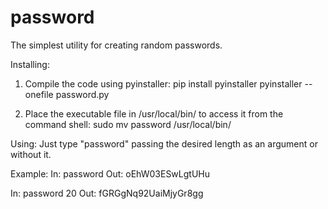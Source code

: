 # password
The simplest utility for creating random passwords.

Installing:
1. Compile the code using pyinstaller:
   pip install pyinstaller
   pyinstaller --onefile password.py
   
2. Place the executable file in /usr/local/bin/ to access it from the command shell:
   sudo mv password /usr/local/bin/

Using:
Just type "password" passing the desired length as an argument or without it.

Example:
In: password
Out: oEhW03ESwLgtUHu

In: password 20
Out: fGRGgNq92UaiMjyGr8gg
